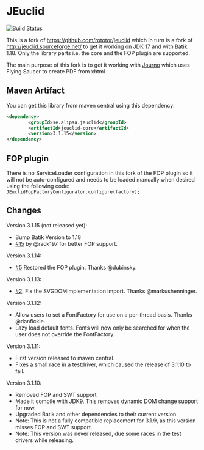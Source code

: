 JEuclid
=========

[![Build Status](https://api.travis-ci.org/rototor/jeuclid.svg?branch=master)](https://travis-ci.org/rototor/jeuclid)

This is a fork of https://github.com/rototor/jeuclid which in turn is a fork of http://jeuclid.sourceforge.net/ 
to get it working on JDK 17 and with Batik 1.18. 
Only the library parts i.e. the core and the FOP plugin are supported.

The main purpose of this fork is to get it working with 
[Journo](https://github.com/alipsa/journo) which uses Flying Saucer to create PDF from xhtml


## Maven Artifact
You can get this library from maven central using this dependency:

```xml
<dependency>
        <groupId>se.alipsa.jeuclid</groupId>
        <artifactId>jeuclid-core</artifactId>
        <version>3.1.15</version>
</dependency>
```
## FOP plugin

There is no ServiceLoader configuration in this fork of the FOP plugin so it will not be auto-configured
and needs to be loaded manually when desired using the following code: `JEuclidFopFactoryConfigurator.configure(factory);`

## Changes

Version 3.1.15 (not released yet):
 - Bump Batik Version to 1.18
 - [#15](https://github.com/rototor/jeuclid/pull/15) by @rack197 for better FOP support.

Version 3.1.14:
 - [#5](https://github.com/rototor/jeuclid/pull/5) Restored the FOP plugin. Thanks @dubinsky.

Version 3.1.13:
 - [#2](https://github.com/rototor/jeuclid/pull/2):  Fix the SVGDOMImplementation import. Thanks @markushenninger.

Version 3.1.12:
 - Allow users to set a FontFactory for use on a per-thread basis. Thanks @danfickle.
 - Lazy load default fonts. Fonts will now only be searched for when the user does not override the FontFactory.

Version 3.1.11: 
 - First version released to maven central.
 - Fixes a small race in a testdriver, which caused the release of 3.1.10 to fail.
 
Version 3.1.10:
 - Removed FOP and SWT support
 - Made it compile with JDK9. This removes dynamic DOM change support for now.
 - Upgraded Batik and other dependencies to their current version.
 - Note: This is not a fully compatible replacement for 3.1.9, as this version
	misses FOP and SWT support.
 - Note: This version was never released, due some races in the test 
 drivers while releasing.
